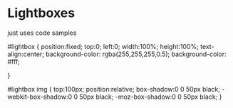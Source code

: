 Lightboxes
==========

just uses code samples

#lightbox {
    position:fixed; 
    top:0; 
    left:0; 
    width:100%; 
    height:100%; 
    text-align:center;
    background-color: rgba(255,255,255,0.5);
    background-color: #fff;

}

#lightbox img {
    top:100px;
    position:relative;
    box-shadow:0 0 50px black;
    -webkit-box-shadow:0 0 50px black;
    -moz-box-shadow:0 0 50px black;
}
